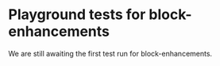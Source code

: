 # Playground tests for block-enhancements
We are still awaiting the first test run for block-enhancements.
